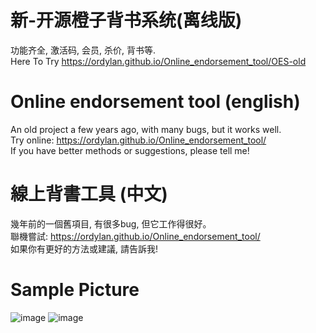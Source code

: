 # 新-开源橙子背书系统(离线版)
功能齐全, 激活码, 会员, 杀价, 背书等.   
Here To Try https://ordylan.github.io/Online_endorsement_tool/OES-old   

# Online endorsement tool (english)
An old project a few years ago, with many bugs, but it works well.<br>
Try online: https://ordylan.github.io/Online_endorsement_tool/<br>
If you have better methods or suggestions, please tell me!<br>

# 線上背書工具 (中文) 
幾年前的一個舊項目, 有很多bug, 但它工作得很好。<br>
聯機嘗試: https://ordylan.github.io/Online_endorsement_tool/<br>
如果你有更好的方法或建議, 請告訴我!<br>

# Sample Picture
![image](https://user-images.githubusercontent.com/56828391/195982898-4ff61f51-6e0f-4fc2-8a30-9f68e52f6f2f.png)
![image](https://user-images.githubusercontent.com/56828391/195982885-4e5e9358-c83e-43bf-817c-5ebbe99d51aa.png)
